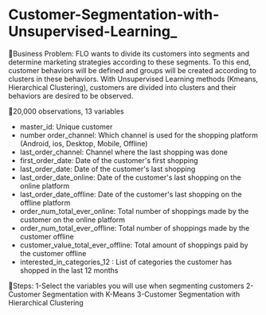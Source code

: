 # Customer-Segmentation-with-Unsupervised-Learning_
🚩Business Problem:
FLO wants to divide its customers into segments and determine marketing strategies according to these segments. To this end, customer behaviors will be defined and groups will be created according to clusters in these behaviors. With Unsupervised Learning methods (Kmeans, Hierarchical Clustering), customers are divided into clusters and their behaviors are desired to be observed.

🚀20,000 observations, 13 variables
*  master_id: Unique customer
*  number order_channel: Which channel is used for the shopping platform (Android, ios, Desktop, Mobile, Offline)
*  last_order_channel: Channel where the last shopping was done
* first_order_date: Date of the customer's first shopping
* last_order_date: Date of the customer's last shopping
* last_order_date_online: Date of the customer's last shopping on the online platform
* last_order_date_offline: Date of the customer's last shopping on the offline platform
*  order_num_total_ever_online: Total number of shoppings made by the customer on the online platform 
*  order_num_total_ever_offline: Total number of shoppings made by the customer offline
*  customer_value_total_ever_offline: Total amount of shoppings paid by the customer offline
*  interested_in_categories_12 : List of categories the customer has shopped in the last 12 months

🚩Steps: 
1-Select the variables you will use when segmenting customers 
2-Customer Segmentation with K-Means 
3-Customer Segmentation with Hierarchical Clustering


